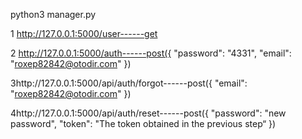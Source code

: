 python3 manager.py

1 http://127.0.0.1:5000/user------get

2 http://127.0.0.1:5000/auth------post({
                                        "password": "4331",
                                        "email": "roxep82842@otodir.com"
                                    })
                                    
3http://127.0.0.1:5000/api/auth/forgot------post({
                                                  "email": "roxep82842@otodir.com"
                                                })
                                                
4http://127.0.0.1:5000/api/auth/reset------post({
                                                  "password": "new password",
                                                  "token": "The token obtained in the previous step“
                                                })
                                                
